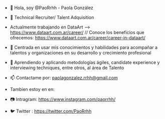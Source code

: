 - 👋 Hola, soy  @PaoRrhh - Paola González 
- 👀 Technical Recruiter/ Talent Adquisition 
- Actualmente trabajando en DataArt --> https://www.dataart.com.ar/career/  // Conoce los beneficios que ofrecemos: https://www.dataart.com.ar/career/career-in-dataart/

- 💞️ Centrada en usar mis conocimientos y habilidades para acompañar a talentos y organizaciones en su desarrollo y crecimiento profesional
- 🌱 Aprendiendo y aplicando metodologías ágiles, candidate experience y interviewing techniques, entre otros, al área de Talento

- 📫 Contactame por: paolagonzalez.rrhh@gmail.com 
- Tambien estoy en en:
- 📷 Intragram: https://www.instagram.com/paorrhh/
- 🐦 Twitter : https://twitter.com/PaoRrhh


<!---
PaoRrhh/PaoRrhh is a ✨ special ✨ repository because its `README.md` (this file) appears on your GitHub profile.
You can click the Preview link to take a look at your changes.
--->
